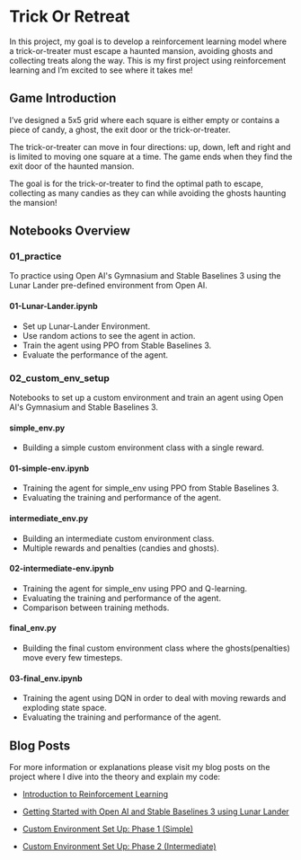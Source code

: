 # Trick Or Retreat

In this project, my goal is to develop a reinforcement learning model where a trick-or-treater must escape a haunted mansion, avoiding ghosts and collecting treats along the way. This is my first project using reinforcement learning and I’m excited to see where it takes me!

## Game Introduction
I’ve designed a 5x5 grid where each square is either empty or contains a piece of candy, a ghost, the exit door or the trick-or-treater.

The trick-or-treater can move in four directions: up, down, left and right and is limited to moving one square at a time. The game ends when they find the exit door of the haunted mansion.

The goal is for the trick-or-treater to find the optimal path to escape, collecting as many candies as they can while avoiding the ghosts haunting the mansion!

## Notebooks Overview
### 01_practice
To practice using Open AI's Gymnasium and Stable Baselines 3 using the Lunar Lander pre-defined environment from Open AI.

#### 01-Lunar-Lander.ipynb
- Set up Lunar-Lander Environment. 
- Use random actions to see the agent in action. 
- Train the agent using PPO from Stable Baselines 3.
- Evaluate the performance of the agent.

### 02_custom_env_setup
Notebooks to set up a custom environment and train an agent using Open AI's Gymnasium and Stable Baselines 3.

#### simple_env.py
- Building a simple custom environment class with a single reward.

#### 01-simple-env.ipynb
- Training the agent for simple_env using PPO from Stable Baselines 3.
- Evaluating the training and performance of the agent.

#### intermediate_env.py
- Building an intermediate custom environment class.
- Multiple rewards and penalties (candies and ghosts).

#### 02-intermediate-env.ipynb
- Training the agent for simple_env using PPO and Q-learning.
- Evaluating the training and performance of the agent.
- Comparison between training methods.

#### final_env.py
- Building the final custom environment class where the ghosts(penalties) move every few timesteps.

#### 03-final_env.ipynb
- Training the agent using DQN in order to deal with moving rewards and exploding state space.
- Evaluating the training and performance of the agent.


## Blog Posts
For more information or explanations please visit my blog posts on the project where I dive into the theory and explain my code:

- [Introduction to Reinforcement Learning](https://simrenbasra.github.io/simys-blog/2024/10/21/trick_or_retreat_part_1.html)
- [Getting Started with Open AI and Stable Baselines 3 using Lunar Lander](https://simrenbasra.github.io/simys-blog/2024/10/31/trick_or_retreat_part2.html)

- [Custom Environment Set Up: Phase 1 (Simple)](https://simrenbasra.github.io/simys-blog/2024/11/14/trick_or_retreat_part3.html)
- [Custom Environment Set Up: Phase 2 (Intermediate)](https://simrenbasra.github.io/simys-blog/2024/11/20/trick_or_retreat_part4.html)